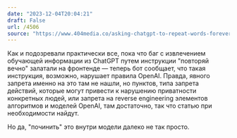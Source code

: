 ```yaml
---
date: "2023-12-04T20:04:21"
draft: False
url: /4506
source: "https://www.404media.co/asking-chatgpt-to-repeat-words-forever-is-now-a-terms-of-service-violation/"
---
```


Как и подозревали практически все, пока что баг с извлечением обучающей информации из ChatGPT путем инструкции "повторяй вечно" залатали на фронтенде — теперь бот сообщает, что такая инструкция, возможно, нарушает правила OpenAI. Правда, явного запрета именно на это там не нашли, но пунктов, типа запрета действий, которые могут привести к нарушению приватности конкретных людей, или запрета на reverse engineering элементов алгоритмов и моделей OpenAI, там достаточно, так что статью при необходимости найдут.

Но да, "починить" это внутри модели далеко не так просто.
